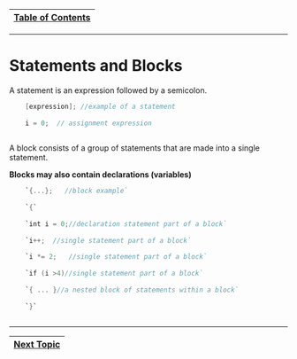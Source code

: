 |[Table of Contents](/00-Table-of-Contents.md)|
|---|

---

# Statements and Blocks

A statement is an expression followed by a semicolon.
    
```c
    [expression]; //example of a statement
    
    i = 0;  // assignment expression
    
```

A block consists of a group of statements that are made into a single statement.

**Blocks may also contain declarations (variables)**

```c
    `{...};   //block example`
    
    `{`
    
    `int i = 0;//declaration statement part of a block`
    
    `i++;  //single statement part of a block`
    
    `i *= 2;   //single statement part of a block`
    
    `if (i >4)//single statement part of a block`
    
    `{ ... }//a nested block of statements within a block`
    
    `}`
    
```

---

|[Next Topic](/07_Control_flow/02_conditional-statements.md)|
|---|

